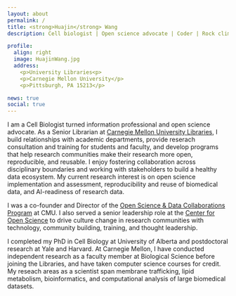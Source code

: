 ```yaml
---
layout: about
permalink: /
title: <strong>Huajin</strong> Wang
description: Cell biologist | Open science advocate | Coder | Rock climber # Liaison Librarian, Biology and Computer Science <br> Program Director, Open Science & Data Collaborations

profile:
  align: right
  image: HuajinWang.jpg
  address: 
    <p>University Libraries<p>
    <p>Carnegie Mellon University</p>
    <p>Pittsburgh, PA 15213</p>

news: true
social: true
---
```


I am a Cell Biologist turned information professional and open science advocate. As a Senior Librarian at <a href="https://www.library.cmu.edu"> Carnegie Mellon University Libraries</a>, I build relationships with academic departments, provide reserach consultation and training for students and faculty, and develop programs that help research communities make their research more open, reproducible, and reusable. I enjoy fostering collaboration across disciplinary boundaries and working with stakeholders to build a healthy data ecosystem. My current research interest is on open science implementation and assessment, reproducibility and reuse of biomedical data, and AI-readiness of research data. 

I was a co-founder and Director of the <a href="https://www.library.cmu.edu/datapub/open-science">Open Science & Data Collaborations Program</a> at CMU. I also served a senior leadership role at the <a href="https://www.cos.io/">Center for Open Science</a> to drive culture change in research communities with technology, community building, training, and thought leadership. 

I completed my PhD in Cell Biology at University of Alberta and postdoctoral research at Yale and Harvard. At Carnegie Mellon, I have conducted independent research as a faculty member at Biological Science before joining the Libraries, and have taken computer science courses for credit. My reseach areas as a scientist span membrane trafficking, lipid metabolism, bioinformatics, and computational analysis of large biomedical datasets. 

